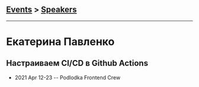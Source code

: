 ## [Events](../README.md) > [Speakers](../speakers.md)
---

# Екатерина Павленко

## Настраиваем CI&#x2F;CD в Github Actions
- 2021 Apr 12-23 -- Podlodka Frontend Crew    
